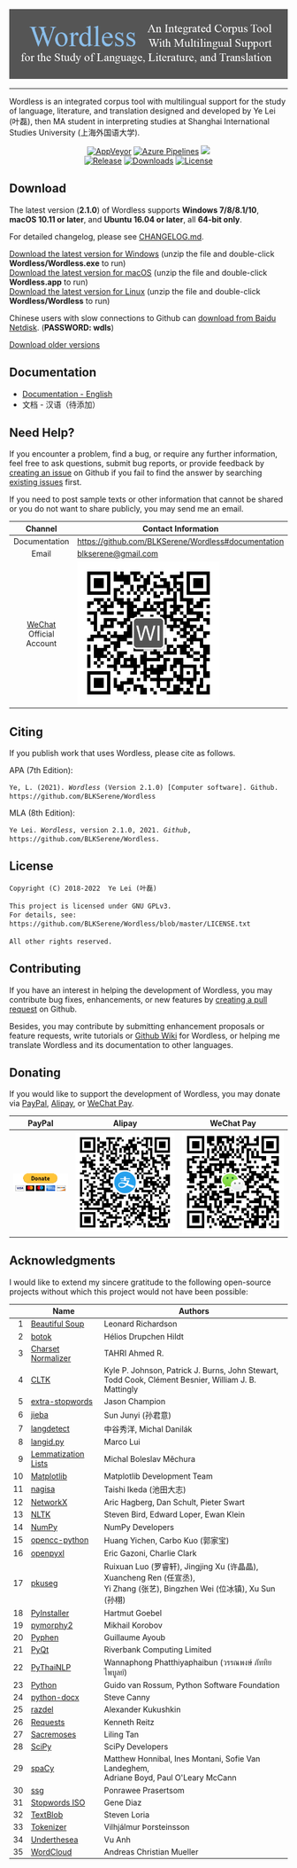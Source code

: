 <!--
# Wordless: README
#
# Copyright (C) 2018-2022  Ye Lei (叶磊)
#
# This source file is licensed under GNU GPLv3.
# For details, see: https://github.com/BLKSerene/Wordless/blob/master/LICENSE.txt
#
# All other rights reserved.
-->

<div align="center"><img src="/doc/wl_logo.png" alt="logo"></div>

---
Wordless is an integrated corpus tool with multilingual support for the study of language, literature, and translation designed and developed by Ye Lei (叶磊), then MA student in interpreting studies at Shanghai International Studies University (上海外国语大学).

<div align="center">
    <a href="https://ci.appveyor.com/project/BLKSerene/wordless">
        <img src="https://img.shields.io/appveyor/ci/BLKSerene/Wordless?label=AppVeyor&logo=appveyor" alt="AppVeyor"></a>
    <a href="https://dev.azure.com/blkserene/BLKSerene%20-%20Github/_build/latest?definitionId=1&branchName=master">
        <img src="https://dev.azure.com/blkserene/BLKSerene%20-%20Github/_apis/build/status/BLKSerene.Wordless?branchName=master" alt="Azure Pipelines"></a>
    <a href="https://github.com/BLKSerene/Wordless/actions?query=workflow%3ATests" alt="Github Actions"><img src="https://github.com/BLKSerene/Wordless/workflows/Tests/badge.svg"></a>
</div>

<div align="center">
    <a href="https://github.com/BLKSerene/Wordless/releases">
        <img src="https://img.shields.io/github/v/release/BLKSerene/Wordless?include_prereleases&label=Release&sort=semver" alt="Release"></a>
    <a href="https://github.com/BLKSerene/Wordless#download">
        <img src="https://img.shields.io/github/downloads/BLKSerene/Wordless/total?label=Downloads" alt="Downloads"></a>
    <a href="https://github.com/BLKSerene/Wordless/blob/master/LICENSE.txt">
        <img src="https://img.shields.io/github/license/BLKSerene/Wordless?label=License" alt="License"></a>
</div>

## Download
The latest version (**2.1.0**) of Wordless supports **Windows 7/8/8.1/10**, **macOS 10.11 or later**, and **Ubuntu 16.04 or later**, all **64-bit only**.

For detailed changelog, please see [CHANGELOG.md](https://github.com/BLKSerene/Wordless/blob/master/src/CHANGELOG.md).

[Download the latest version for Windows](https://github.com/BLKSerene/Wordless/releases/download/2.1.0/wordless_2.1.0_windows.zip) (unzip the file and double-click **Wordless/Wordless.exe** to run)<br>
[Download the latest version  for macOS](https://github.com/BLKSerene/Wordless/releases/download/2.1.0/wordless_2.1.0_macos.zip) (unzip the file and double-click **Wordless.app** to run)<br>
[Download the latest version  for Linux](https://github.com/BLKSerene/Wordless/releases/download/2.1.0/wordless_2.1.0_linux.tar.gz) (unzip the file and double-click **Wordless/Wordless** to run)

Chinese users with slow connections to Github can [download from Baidu Netdisk](https://pan.baidu.com/s/1--ZzABrDQBZlZagWlVQMbg). (**PASSWORD: wdls**)

[Download older versions](https://github.com/BLKSerene/Wordless/releases)

<span id="doc"></span>
## Documentation
- [Documentation - English](https://github.com/BLKSerene/Wordless/blob/master/doc/doc_eng.md)
- 文档 - 汉语（待添加）

## Need Help?
If you encounter a problem, find a bug, or require any further information, feel free to ask questions, submit bug reports, or provide feedback by [creating an issue](https://github.com/BLKSerene/Wordless/issues/new) on Github if you fail to find the answer by searching [existing issues](https://github.com/BLKSerene/Wordless/issues) first.

If you need to post sample texts or other information that cannot be shared or you do not want to share publicly, you may send me an email.

Channel      |Contact Information
:-----------:|-------------------
Documentation|https://github.com/BLKSerene/Wordless#documentation
Email        |blkserene@gmail.com
[WeChat](https://www.wechat.com/en/) Official Account|![WeChat Official Account](/src/imgs/wechat_official_account.jpg)

## Citing
If you publish work that uses Wordless, please cite as follows.

APA (7th Edition):

<pre><code>Ye, L. (2021). <i>Wordless</i> (Version 2.1.0) [Computer software]. Github. https://github.com/BLKSerene/Wordless</code></pre>

MLA (8th Edition):

<pre><code>Ye Lei. <i>Wordless</i>, version 2.1.0, 2021. <i>Github</i>, https://github.com/BLKSerene/Wordless.</code></pre>

## License
    Copyright (C) 2018-2022  Ye Lei (叶磊)

    This project is licensed under GNU GPLv3.
    For details, see: https://github.com/BLKSerene/Wordless/blob/master/LICENSE.txt

    All other rights reserved.

## Contributing
If you have an interest in helping the development of Wordless, you may contribute bug fixes, enhancements, or new features by [creating a pull request](https://github.com/BLKSerene/Wordless/pulls) on Github.

Besides, you may contribute by submitting enhancement proposals or feature requests, write tutorials or [Github Wiki](https://github.com/BLKSerene/Wordless/wiki) for Wordless, or helping me translate Wordless and its documentation to other languages.

## Donating
If you would like to support the development of Wordless, you may donate via [PayPal](https://www.paypal.com/), [Alipay](https://global.alipay.com/), or [WeChat Pay](https://pay.weixin.qq.com/index.php/public/wechatpay_en).

PayPal|Alipay|WeChat Pay
------|------|----------
[![PayPal](/src/imgs/donating_paypal.gif)](https://www.paypal.com/cgi-bin/webscr?cmd=_s-xclick&hosted_button_id=V2V54NYE2YD32)|![Alipay](/src/imgs/donating_alipay.png)|![WeChat Pay](/src/imgs/donating_wechat_pay.png)

## Acknowledgments
I would like to extend my sincere gratitude to the following open-source projects without which this project would not have been possible:

&nbsp;|Name|Authors
-----:|----|-------
1     |[Beautiful Soup](https://www.crummy.com/software/BeautifulSoup/)      |Leonard Richardson
2     |[botok](https://github.com/Esukhia/botok)                             |Hélios Drupchen Hildt
3     |[Charset Normalizer](https://github.com/Ousret/charset_normalizer)    |TAHRI Ahmed R.
4     |[CLTK](https://github.com/cltk/cltk)                                  |Kyle P. Johnson, Patrick J. Burns, John Stewart,<br>Todd Cook, Clément Besnier, William J. B. Mattingly
5     |[extra-stopwords](https://github.com/Xangis/extra-stopwords)          |Jason Champion
6     |[jieba](https://github.com/fxsjy/jieba)                               |Sun Junyi (孙君意)
7     |[langdetect](https://github.com/Mimino666/langdetect)                 |中谷秀洋, Michal Danilák
8     |[langid.py](https://github.com/saffsd/langid.py)                      |Marco Lui
9     |[Lemmatization Lists](https://github.com/michmech/lemmatization-lists)|Michal Boleslav Měchura
10    |[Matplotlib](https://matplotlib.org/)                                 |Matplotlib Development Team
11    |[nagisa](https://github.com/taishi-i/nagisa)                          |Taishi Ikeda (池田大志)
12    |[NetworkX](https://networkx.org/)                                     |Aric Hagberg, Dan Schult, Pieter Swart
13    |[NLTK](http://www.nltk.org/)                                          |Steven Bird, Edward Loper, Ewan Klein
14    |[NumPy](https://www.numpy.org/)                                       |NumPy Developers
15    |[opencc-python](https://github.com/yichen0831/opencc-python)          |Huang Yichen, Carbo Kuo (郭家宝)
16    |[openpyxl](https://foss.heptapod.net/openpyxl/openpyxl)               |Eric Gazoni, Charlie Clark
17    |[pkuseg](https://github.com/lancopku/pkuseg-python)                   |Ruixuan Luo (罗睿轩), Jingjing Xu (许晶晶), Xuancheng Ren (任宣丞),<br>Yi Zhang (张艺), Bingzhen Wei (位冰镇), Xu Sun (孙栩)
18    |[PyInstaller](http://www.pyinstaller.org/)                            |Hartmut Goebel
19    |[pymorphy2](https://github.com/kmike/pymorphy2)                       |Mikhail Korobov
20    |[Pyphen](https://pyphen.org/)                                         |Guillaume Ayoub
21    |[PyQt](https://riverbankcomputing.com/software/pyqt/)                 |Riverbank Computing Limited
22    |[PyThaiNLP](https://github.com/PyThaiNLP/pythainlp)                   |Wannaphong Phatthiyaphaibun (วรรณพงษ์ ภัททิยไพบูลย์)
23    |[Python](https://www.python.org/)                                     |Guido van Rossum, Python Software Foundation
24    |[python-docx](https://github.com/python-openxml/python-docx)          |Steve Canny
25    |[razdel](https://github.com/natasha/razdel)                           |Alexander Kukushkin
26    |[Requests](https://github.com/psf/requests)                           |Kenneth Reitz
27    |[Sacremoses](https://github.com/alvations/sacremoses)                 |Liling Tan
28    |[SciPy](https://scipy.org/scipylib/)                                  |SciPy Developers
29    |[spaCy](https://spacy.io/)                                            |Matthew Honnibal, Ines Montani, Sofie Van Landeghem,<br>Adriane Boyd, Paul O'Leary McCann
30    |[ssg](https://github.com/ponrawee/ssg)                                |Ponrawee Prasertsom
31    |[Stopwords ISO](https://github.com/stopwords-iso/stopwords-iso)       |Gene Diaz
32    |[TextBlob](https://github.com/sloria/TextBlob)                        |Steven Loria
33    |[Tokenizer](https://github.com/mideind/Tokenizer)                     |Vilhjálmur Þorsteinsson
34    |[Underthesea](https://github.com/undertheseanlp/underthesea)          |Vu Anh
35    |[WordCloud](https://github.com/amueller/word_cloud)                   |Andreas Christian Mueller
